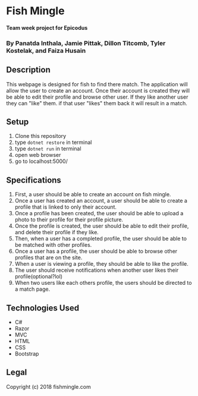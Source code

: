 # Fish Mingle
#### Team week project for Epicodus

### By Panatda Inthala, Jamie Pittak, Dillon Titcomb, Tyler Kostelak, and Faiza Husain

## Description
This webpage is designed for fish to find there match. The application will allow the user to create an account. Once their account is created they will be able to edit their profile and browse other user. If they like another user they can "like" them. if that user "likes" them back it will result in a match.

## Setup
1. Clone this repository
2. type ```dotnet restore``` in terminal
3. type ```dotnet run``` in terminal
4. open web browser
5. go to localhost:5000/

## Specifications
1. First, a user should be able to create an account on fish mingle.
2. Once a user has created an account, a user should be able to create a profile that is linked to only their account.
3. Once a profile has been created, the user should be able to upload a photo to their profile for their profile picture.
4. Once the profile is created, the user should be able to edit their profile, and delete their profile if they like.
5. Then, when a user has a completed profile, the user should be able to be matched with other profiles.
6. Once a user has a profile, the user should be able to browse other profiles that are on the site.
7. When a user is viewing a profile, they should be able to like the profile.
8. The user should receive notifications when another user likes their profile(optional?lol)
9. When two users like each others profile, the users should be directed to a match page.

## Technologies Used
* C#
* Razor
* MVC
* HTML
* CSS
* Bootstrap

## Legal
Copyright (c) 2018 fishmingle.com
